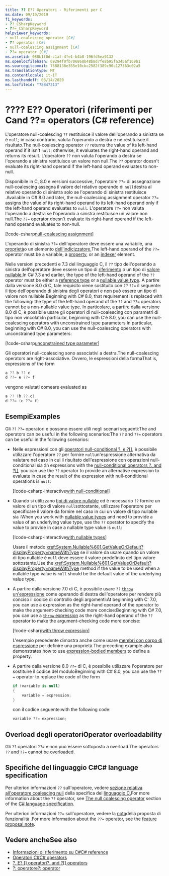 ```yaml
---
title: ?? E?? Operatori - Riferimenti per C
ms.date: 09/10/2019
f1_keywords:
- ??_CSharpKeyword
- ??=_CSharpKeyword
helpviewer_keywords:
- null-coalescing operator [C#]
- ?? operator [C#]
- null-coalescing assignment [C#]
- ??= operator [C#]
ms.assetid: 088b1f0d-c1af-4fe1-b4b8-196fd5ea9132
ms.openlocfilehash: 69294f0fb706868b48b8d7fe8b95fa345af169b1
ms.sourcegitcommit: 7588136e355e10cbc2582f389c90c127363c02a5
ms.translationtype: MT
ms.contentlocale: it-IT
ms.lasthandoff: 03/14/2020
ms.locfileid: "78847313"
---
```

# <a name="-and--operators-c-reference"></a><span data-ttu-id="3f8f4-103">??</span><span class="sxs-lookup"><span data-stu-id="3f8f4-103">??</span></span> <span data-ttu-id="3f8f4-104">E?? Operatori (riferimenti per C</span><span class="sxs-lookup"><span data-stu-id="3f8f4-104">and ??= operators (C# reference)</span></span>

<span data-ttu-id="3f8f4-105">L'operatore null-coalescing `??` restituisce il valore dell'operando a sinistra se è `null`; in caso contrario, valuta l'operando a destra e ne restituisce il risultato.</span><span class="sxs-lookup"><span data-stu-id="3f8f4-105">The null-coalescing operator `??` returns the value of its left-hand operand if it isn't `null`; otherwise, it evaluates the right-hand operand and returns its result.</span></span> <span data-ttu-id="3f8f4-106">L'operatore `??` non valuta l'operando a destra se l'operando a sinistra restituisce un valore non null.</span><span class="sxs-lookup"><span data-stu-id="3f8f4-106">The `??` operator doesn't evaluate its right-hand operand if the left-hand operand evaluates to non-null.</span></span>

<span data-ttu-id="3f8f4-107">Disponibile in C, 8.0 e versioni successive, l'operatore `??=` di assegnazione null-coalescing assegna il valore del relativo operando di `null`destra al relativo operando di sinistra solo se l'operando di sinistra restituisce .</span><span class="sxs-lookup"><span data-stu-id="3f8f4-107">Available in C# 8.0 and later, the null-coalescing assignment operator `??=` assigns the value of its right-hand operand to its left-hand operand only if the left-hand operand evaluates to `null`.</span></span> <span data-ttu-id="3f8f4-108">L'operatore `??=` non valuta l'operando a destra se l'operando a sinistra restituisce un valore non null.</span><span class="sxs-lookup"><span data-stu-id="3f8f4-108">The `??=` operator doesn't evaluate its right-hand operand if the left-hand operand evaluates to non-null.</span></span>

[!code-csharp[null-coalescing assignment](snippets/NullCoalescingOperator.cs#Assignment)]

<span data-ttu-id="3f8f4-109">L'operando di sinistra `??=` dell'operatore deve essere una variabile, una [proprietà](../../programming-guide/classes-and-structs/properties.md)o un elemento [dell'indicizzatore.](../../programming-guide/indexers/index.md)</span><span class="sxs-lookup"><span data-stu-id="3f8f4-109">The left-hand operand of the `??=` operator must be a variable, a [property](../../programming-guide/classes-and-structs/properties.md), or an [indexer](../../programming-guide/indexers/index.md) element.</span></span>

<span data-ttu-id="3f8f4-110">Nelle versioni precedenti e 7.3 del linguaggio C, il `??` tipo dell'operando a sinistra dell'operatore deve essere un tipo di [riferimento](../keywords/reference-types.md) o un tipo di [valore nullable.](../builtin-types/nullable-value-types.md)</span><span class="sxs-lookup"><span data-stu-id="3f8f4-110">In C# 7.3 and earlier, the type of the left-hand operand of the `??` operator must be either a [reference type](../keywords/reference-types.md) or a [nullable value type](../builtin-types/nullable-value-types.md).</span></span> <span data-ttu-id="3f8f4-111">A partire dalla versione 8.0 di C, tale requisito viene sostituito con `??` `??=` il seguente: il tipo dell'operando di sinistra degli operatori e non può essere un tipo di valore non nullable.</span><span class="sxs-lookup"><span data-stu-id="3f8f4-111">Beginning with C# 8.0, that requirement is replaced with the following: the type of the left-hand operand of the `??` and `??=` operators cannot be a non-nullable value type.</span></span> <span data-ttu-id="3f8f4-112">In particolare, a partire dalla versione 8.0 di C, è possibile usare gli operatori di null-coalescing con parametri di tipo non vincolati:In particular, beginning with C'è 8.0, you can use the null-coalescing operators with unconstrained type parameters:</span><span class="sxs-lookup"><span data-stu-id="3f8f4-112">In particular, beginning with C# 8.0, you can use the null-coalescing operators with unconstrained type parameters:</span></span>

[!code-csharp[unconstrained type parameter](snippets/NullCoalescingOperator.cs#UnconstrainedType)]

<span data-ttu-id="3f8f4-113">Gli operatori null-coalescing sono associativi a destra.</span><span class="sxs-lookup"><span data-stu-id="3f8f4-113">The null-coalescing operators are right-associative.</span></span> <span data-ttu-id="3f8f4-114">Ovvero, le espressioni della forma</span><span class="sxs-lookup"><span data-stu-id="3f8f4-114">That is, expressions of the form</span></span>

```csharp
a ?? b ?? c
d ??= e ??= f
```

<span data-ttu-id="3f8f4-115">vengono valutati come</span><span class="sxs-lookup"><span data-stu-id="3f8f4-115">are evaluated as</span></span>

```csharp
a ?? (b ?? c)
d ??= (e ??= f)
```

## <a name="examples"></a><span data-ttu-id="3f8f4-116">Esempi</span><span class="sxs-lookup"><span data-stu-id="3f8f4-116">Examples</span></span>

<span data-ttu-id="3f8f4-117">Gli `??` `??=` operatori e possono essere utili negli scenari seguenti:The and operators can be useful in the following scenarios:</span><span class="sxs-lookup"><span data-stu-id="3f8f4-117">The `??` and `??=` operators can be useful in the following scenarios:</span></span>

- <span data-ttu-id="3f8f4-118">Nelle espressioni con gli [operatori null-conditional ?. e ?[]](member-access-operators.md#null-conditional-operators--and-), è possibile utilizzare l'operatore `??` per fornire `null`un'espressione alternativa da valutare nel caso in cui il risultato dell'espressione con operazioni null-conditional sia :</span><span class="sxs-lookup"><span data-stu-id="3f8f4-118">In expressions with the [null-conditional operators ?. and ?[]](member-access-operators.md#null-conditional-operators--and-), you can use the `??` operator to provide an alternative expression to evaluate in case the result of the expression with null-conditional operations is `null`:</span></span>

  [!code-csharp-interactive[with null-conditional](snippets/NullCoalescingOperator.cs#WithNullConditional)]

- <span data-ttu-id="3f8f4-119">Quando si utilizzano [tipi di valore nullable](../builtin-types/nullable-value-types.md) ed è necessario `??` fornire un valore di un tipo di valore `null`sottostante, utilizzare l'operatore per specificare il valore da fornire nel caso in cui un valore di tipo nullable sia :</span><span class="sxs-lookup"><span data-stu-id="3f8f4-119">When you work with [nullable value types](../builtin-types/nullable-value-types.md) and need to provide a value of an underlying value type, use the `??` operator to specify the value to provide in case a nullable type value is `null`:</span></span>

  [!code-csharp-interactive[with nullable types](snippets/NullCoalescingOperator.cs#WithNullableTypes)]

  <span data-ttu-id="3f8f4-120">Usare il metodo <xref:System.Nullable%601.GetValueOrDefault?displayProperty=nameWithType> se il valore da usare quando un valore di tipo nullable è `null` deve essere il valore predefinito del tipo valore sottostante.</span><span class="sxs-lookup"><span data-stu-id="3f8f4-120">Use the <xref:System.Nullable%601.GetValueOrDefault?displayProperty=nameWithType> method if the value to be used when a nullable type value is `null` should be the default value of the underlying value type.</span></span>

- <span data-ttu-id="3f8f4-121">A partire dalla versione 7.0 di C, è possibile usare `??` [ `throw` un'espressione](../keywords/throw.md#the-throw-expression) come operando di destra dell'operatore per rendere più conciso il codice di controllo degli argomenti:At beginning with C' 7.0, you can use a expression as the right-hand operand of the operator to make the argument-checking code more concise:</span><span class="sxs-lookup"><span data-stu-id="3f8f4-121">Beginning with C# 7.0, you can use a [`throw` expression](../keywords/throw.md#the-throw-expression) as the right-hand operand of the `??` operator to make the argument-checking code more concise:</span></span>

  [!code-csharp[with throw expression](snippets/NullCoalescingOperator.cs#WithThrowExpression)]

  <span data-ttu-id="3f8f4-122">L'esempio precedente dimostra anche come usare [membri con corpo di espressione](../../programming-guide/statements-expressions-operators/expression-bodied-members.md) per definire una proprietà.</span><span class="sxs-lookup"><span data-stu-id="3f8f4-122">The preceding example also demonstrates how to use [expression-bodied members](../../programming-guide/statements-expressions-operators/expression-bodied-members.md) to define a property.</span></span>

- <span data-ttu-id="3f8f4-123">A partire dalla versione 8.0 `??=` di C, è possibile utilizzare l'operatore per sostituire il codice del modulo</span><span class="sxs-lookup"><span data-stu-id="3f8f4-123">Beginning with C# 8.0, you can use the `??=` operator to replace the code of the form</span></span>

  ```csharp
  if (variable is null)
  {
      variable = expression;
  }
  ```

  <span data-ttu-id="3f8f4-124">con il codice seguente:</span><span class="sxs-lookup"><span data-stu-id="3f8f4-124">with the following code:</span></span>

  ```csharp
  variable ??= expression;
  ```

## <a name="operator-overloadability"></a><span data-ttu-id="3f8f4-125">Overload degli operatori</span><span class="sxs-lookup"><span data-stu-id="3f8f4-125">Operator overloadability</span></span>

<span data-ttu-id="3f8f4-126">Gli `??` operatori `??=` e non può essere sottoposto a overload.</span><span class="sxs-lookup"><span data-stu-id="3f8f4-126">The operators `??` and `??=` cannot be overloaded.</span></span>

## <a name="c-language-specification"></a><span data-ttu-id="3f8f4-127">Specifiche del linguaggio C#</span><span class="sxs-lookup"><span data-stu-id="3f8f4-127">C# language specification</span></span>

<span data-ttu-id="3f8f4-128">Per ulteriori informazioni `??` sull'operatore, vedere [sezione relativa all'operatore coalescing null](~/_csharplang/spec/expressions.md#the-null-coalescing-operator) della specifica del [linguaggio C.](~/_csharplang/spec/introduction.md)</span><span class="sxs-lookup"><span data-stu-id="3f8f4-128">For more information about the `??` operator, see [The null coalescing operator](~/_csharplang/spec/expressions.md#the-null-coalescing-operator) section of the [C# language specification](~/_csharplang/spec/introduction.md).</span></span>

<span data-ttu-id="3f8f4-129">Per ulteriori informazioni `??=` sull'operatore, vedere la [nota](~/_csharplang/proposals/csharp-8.0/null-coalescing-assignment.md)della proposta di funzionalità .</span><span class="sxs-lookup"><span data-stu-id="3f8f4-129">For more information about the `??=` operator, see the [feature proposal note](~/_csharplang/proposals/csharp-8.0/null-coalescing-assignment.md).</span></span>

## <a name="see-also"></a><span data-ttu-id="3f8f4-130">Vedere anche</span><span class="sxs-lookup"><span data-stu-id="3f8f4-130">See also</span></span>

- [<span data-ttu-id="3f8f4-131">Informazioni di riferimento su C#</span><span class="sxs-lookup"><span data-stu-id="3f8f4-131">C# reference</span></span>](../index.md)
- [<span data-ttu-id="3f8f4-132">Operatori C#</span><span class="sxs-lookup"><span data-stu-id="3f8f4-132">C# operators</span></span>](index.md)
- <span data-ttu-id="3f8f4-133">[?. E? [] operatori](member-access-operators.md#null-conditional-operators--and-)</span><span class="sxs-lookup"><span data-stu-id="3f8f4-133">[?. and ?[] operators](member-access-operators.md#null-conditional-operators--and-)</span></span>
- [<span data-ttu-id="3f8f4-134">?: operatore</span><span class="sxs-lookup"><span data-stu-id="3f8f4-134">?: operator</span></span>](conditional-operator.md)
